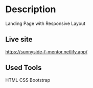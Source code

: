 # Description

Landing Page with Responsive Layout

## Live site

https://sunnyside-f-mentor.netlify.app/

## Used Tools

HTML
CSS
Bootstrap
